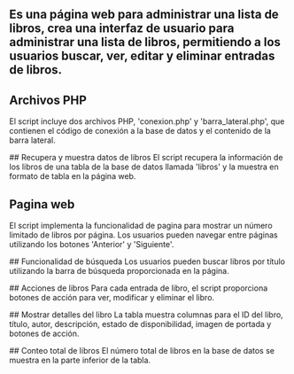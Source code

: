 ## Es una página web para administrar una lista de libros, crea una interfaz de usuario para administrar una lista de libros, permitiendo a los usuarios buscar, ver, editar y eliminar entradas de libros.
 
##  Archivos PHP
El script incluye dos archivos PHP, 'conexion.php' y 'barra_lateral.php', que contienen el código de conexión a la base de datos y el contenido de la barra lateral.

## Recupera y muestra datos de libros
El script recupera la información de los libros de una tabla de la base de datos llamada 'libros' y la muestra en formato de tabla en la página web.

## Pagina web
El script implementa la funcionalidad de pagina para mostrar un número limitado de libros por página. Los usuarios pueden navegar entre páginas utilizando los botones 'Anterior' y 'Siguiente'.

## Funcionalidad de búsqueda
Los usuarios pueden buscar libros por título utilizando la barra de búsqueda proporcionada en la página.

## Acciones de libros
Para cada entrada de libro, el script proporciona botones de acción para ver, modificar y eliminar el libro.

## Mostrar detalles del libro
La tabla muestra columnas para el ID del libro, título, autor, descripción, estado de disponibilidad, imagen de portada y botones de acción.

## Conteo total de libros
El número total de libros en la base de datos se muestra en la parte inferior de la tabla.
